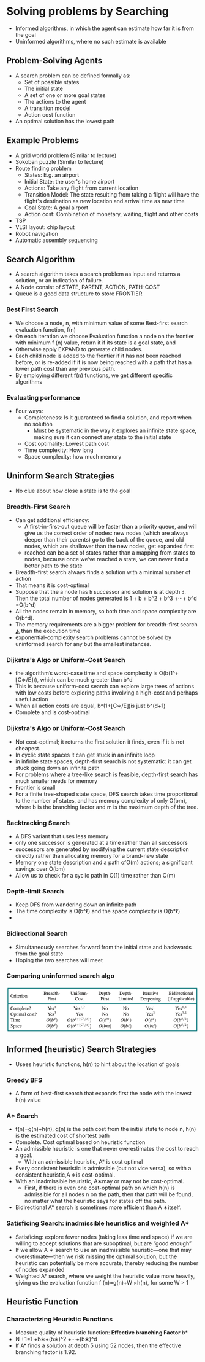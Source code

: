 # Solving problems by Searching

- Informed algorithms, in which the agent can estimate how far it is from the goal
- Uninformed algorithms, where no such estimate is available

## Problem-Solving Agents

- A search problem can be defined formally as:
  - Set of possible states
  - The initial state
  - A set of one or more goal states
  - The actions to the agent
  - A transition model
  - Action cost function
- An optimal solution has the lowest path

## Example Problems

- A grid world problem (Similar to lecture)
- Sokoban puzzle (Similar to lecture)
- Route finding problem
  - States: E.g. an airport
  - Initial State: the user's home airport
  - Actions: Take any flight from current location
  - Transition Model: The state resulting from taking a flight will have the flight's destination as new location and arrival time as new time
  - Goal State: A goal airport
  - Action cost: Combination of monetary, waiting, flight and other costs
- TSP
- VLSI layout: chip layout
- Robot navigation
- Automatic assembly sequencing

## Search Algorithm

- A search algorithm takes a search problem as input and returns a solution, or an indication of failure.
- A Node consist of STATE, PARENT, ACTION, PATH-COST
- Queue is a good data structure to store FRONTIER

### Best First Search
  - We choose a node, n, with minimum value of some Best-first search
    evaluation function, f(n)
  - On each iteration we choose Evaluation function a node on the frontier with minimum f (n) value, return it if its state is a goal state, and 
  - Otherwise apply EXPAND to generate child nodes.
  - Each child node is added to the frontier if it has not been reached before, or is re-added if it is now being reached with a path that has a lower path cost than any previous path.
  - By employing different f(n) functions, we get different specific algorithms

### Evaluating performance
- Four ways:
  - Completeness: Is it guaranteed to find a solution, and report when no solution
    - Must be systematic in the way it explores an infinite state space, making sure it can connect any state to the initial state
  - Cost optimality: Lowest path cost
  - Time complexity: How long
  - Space complexity: how much memory

## Uninform Search Strategies
- No clue about how close a state is to the goal

### Breadth-First Search
- Can get additional efficiency:
  - A first-in-first-out queue will be faster than a priority queue, and will give us the correct order of nodes: new nodes (which are always deeper than their parents) go to the back of the queue, and old nodes, which are shallower than the new nodes, get expanded first
  - reached can be a set of states rather than a mapping from states to nodes, because once we’ve reached a state,
    we can never find a better path to the state
- Breadth-first search always finds a solution with a minimal number of action
- That means it is cost-optimal
- Suppose that the a node has `b` successor and solution is at depth `d`. Then the total number of nodes generated is
  1 + b + b^2 + b^3  +···+ b^d =O(b^d)
- All the nodes remain in memory, so both time and space complexity are O(b^d).
- The memory requirements are a bigger problem for breadth-first search ◭
  than the execution time
- exponential-complexity search problems cannot be solved by uninformed search for any but the smallest instances.

### Dijkstra's Algo or Uniform-Cost Search
- the algorithm’s worst-case time and space complexity is O(b(1^+⌊C∗/E⌋)), which can be much greater
  than b^d
- This is because uniform-cost search can explore large trees of actions with low costs
  before exploring paths involving a high-cost and perhaps useful action
- When all action costs are equal, b^(1+⌊C∗/E⌋)is just b^(d+1)
- Complete and is cost-optimal

### Dijkstra's Algo or Uniform-Cost Search
- Not cost-optimal; it returns the first solution it finds, even if it is not cheapest.
- In cyclic state spaces it can get stuck in an infinite loop
- in infinite state spaces, depth-first search is not systematic: it can get stuck going down an infinite path
- For problems where a tree-like search is feasible, depth-first search has much smaller needs for memory
- Frontier is small
- For a finite tree-shaped state space, DFS search takes time proportional to the number of states, and has memory complexity of only
  O(bm), where b is the branching factor and m is the maximum depth of the tree.


### Backtracking Search
- A DFS variant that uses less memory
- only one successor is generated at a time rather than all successors
- successors are generated by modifying the current state description directly rather than allocating memory for a brand-new state
- Memory one state description and a path ofO(m) actions; a significant savings over O(bm)
- Allow us to check for a cyclic path in O(1) time rather than O(m)


### Depth-limit Search
- Keep DFS from wandering down an infinite path
- The time complexity is O(b^ℓ) and the space complexity is O(b*ℓ)
- 

### Bidirectional Search
- Simultaneously searches forward from the initial state and backwards from the goal state
- Hoping the two searches will meet

### Comparing uninformed search algo
![img.png](aima/img.png)

## Informed (heuristic) Search Strategies
- Usees heuristic functions, h(n) to hint about the location of goals

### Greedy BFS
- A form of best-first search that expands first the node with the lowest h(n) value

### A* Search
- f(n)=g(n)+h(n), g(n) is the path cost from the initial state to node n, h(n) is the estimated cost of shortest path
- Complete. Cost optimal based on heuristic function
- An admissible heuristic is one that never overestimates the cost to reach a goal.
  - WIth an admissible heuristic, A* is cost optimal
- Every consistent heuristic is admissible (but not vice versa), so with a consistent heuristic,A ∗is cost-optimal.
- With an inadmissible heuristic, A∗may or may not be cost-optimal.
  - First, if there is even one cost-optimal path on which h(n) is admissible for all
    nodes n on the path, then that path will be found, no matter what the heuristic says for states
    off the path.
- Bidirectional A* search is sometimes more efficient than A ∗itself.

### Satisficing Search: inadmissible heuristics and weighted A*
- Satisficing: explore fewer nodes (taking less time and space) if we are willing to accept solutions that are suboptimal, but are “good enough”
- If we allow A ∗ search to use an inadmissible heuristic—one that may overestimate—then we risk missing the optimal
  solution, but the heuristic can potentially be more accurate, thereby reducing the number of nodes expanded
- Weighted A* search, where we weight the heuristic value more heavily, giving us the evaluation function f (n)=g(n)+W ×h(n), for some W > 1

## Heuristic Function

### Characterizing Heuristic Functions
- Measure quality of heuristic function: **Effective branching Factor** b*
- N +1=1 +b∗+(b∗)^2 +···+(b∗)^d
- If A* finds a solution at depth 5 using 52 nodes, then the effective branching
  factor is 1.92.

##


##
##
##
##
##
##
##

